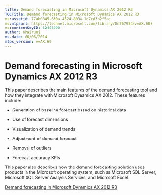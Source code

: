```yaml
---
title: Demand forecasting in Microsoft Dynamics AX 2012 R3
TOCTitle: Demand forecasting in Microsoft Dynamics AX 2012 R3
ms:assetid: 77ab0845-630a-4524-8034-1d7cd3b2f5ac
ms:mtpsurl: https://technet.microsoft.com/library/Dn767954(v=AX.60)
ms:contentKeyID: 62486290
author: Khairunj
ms.date: 06/06/2014
mtps_version: v=AX.60
---
```


# Demand forecasting in Microsoft Dynamics AX 2012 R3 


This paper describes the main features of the demand forecasting tool and how they integrate with Microsoft Dynamics AX 2012. These features include:

  - Generation of baseline forecast based on historical data

  - Use of forecast dimensions

  - Visualization of demand trends

  - Adjustment of demand forecast

  - Removal of outliers

  - Forecast accuracy KPIs

This paper also describes how the demand forecasting solution uses products in the Microsoft operating system, such as Microsoft SQL Server, Microsoft SQL Server Analysis Services, and Microsoft Excel.

[Demand forecasting in Microsoft Dynamics AX 2012 R3](https://go.microsoft.com/fwlink/?linkid=397865%26clcid=0x409)

  


